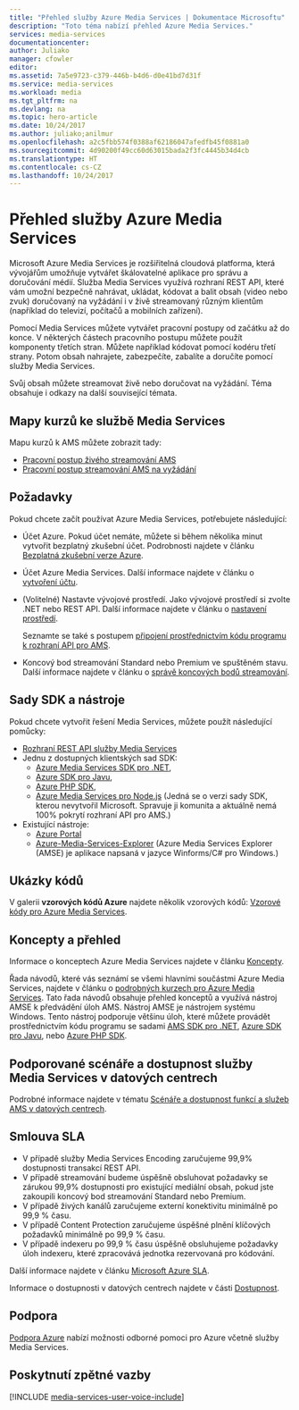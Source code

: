 ```yaml
---
title: "Přehled služby Azure Media Services | Dokumentace Microsoftu"
description: "Toto téma nabízí přehled Azure Media Services."
services: media-services
documentationcenter: 
author: Juliako
manager: cfowler
editor: 
ms.assetid: 7a5e9723-c379-446b-b4d6-d0e41bd7d31f
ms.service: media-services
ms.workload: media
ms.tgt_pltfrm: na
ms.devlang: na
ms.topic: hero-article
ms.date: 10/24/2017
ms.author: juliako;anilmur
ms.openlocfilehash: a2c5fbb574f0388af62186047afedfb45f0881a0
ms.sourcegitcommit: 4d90200f49cc60d63015bada2f3fc4445b34d4cb
ms.translationtype: HT
ms.contentlocale: cs-CZ
ms.lasthandoff: 10/24/2017
---
```

# <a name="azure-media-services-overview"></a>Přehled služby Azure Media Services 

Microsoft Azure Media Services je rozšiřitelná cloudová platforma, která vývojářům umožňuje vytvářet škálovatelné aplikace pro správu a doručování médií. Služba Media Services využívá rozhraní REST API, které vám umožní bezpečně nahrávat, ukládat, kódovat a balit obsah (video nebo zvuk) doručovaný na vyžádání i v živě streamovaný různým klientům (například do televizí, počítačů a mobilních zařízení).

Pomocí Media Services můžete vytvářet pracovní postupy od začátku až do konce. V některých částech pracovního postupu můžete použít komponenty třetích stran. Můžete například kódovat pomocí kodéru třetí strany. Potom obsah nahrajete, zabezpečíte, zabalíte a doručíte pomocí služby Media Services.

Svůj obsah můžete streamovat živě nebo doručovat na vyžádání. Téma obsahuje i odkazy na další související témata.

## <a name="media-services-learning-paths"></a>Mapy kurzů ke službě Media Services
Mapu kurzů k AMS můžete zobrazit tady:

* [Pracovní postup živého streamování AMS](https://azure.microsoft.com/documentation/learning-paths/media-services-streaming-live/)
* [Pracovní postup streamování AMS na vyžádání](https://azure.microsoft.com/documentation/learning-paths/media-services-streaming-on-demand/)

## <a name="prerequisites"></a>Požadavky

Pokud chcete začít používat Azure Media Services, potřebujete následující:

* Účet Azure. Pokud účet nemáte, můžete si během několika minut vytvořit bezplatný zkušební účet. Podrobnosti najdete v článku [Bezplatná zkušební verze Azure](https://azure.microsoft.com).
* Účet Azure Media Services. Další informace najdete v článku o [vytvoření účtu](media-services-portal-create-account.md).
* (Volitelné) Nastavte vývojové prostředí. Jako vývojové prostředí si zvolte .NET nebo REST API. Další informace najdete v článku o [nastavení prostředí](media-services-dotnet-how-to-use.md).

    Seznamte se také s postupem [připojení prostřednictvím kódu programu k rozhraní API pro AMS](media-services-use-aad-auth-to-access-ams-api.md).
* Koncový bod streamování Standard nebo Premium ve spuštěném stavu.  Další informace najdete v článku o [správě koncových bodů streamování](media-services-portal-manage-streaming-endpoints.md).

## <a name="sdks-and-tools"></a>Sady SDK a nástroje

Pokud chcete vytvořit řešení Media Services, můžete použít následující pomůcky:

* [Rozhraní REST API služby Media Services](https://docs.microsoft.com/rest/api/media/operations/azure-media-services-rest-api-reference)
* Jednu z dostupných klientských sad SDK:
    * [Azure Media Services SDK pro .NET](https://github.com/Azure/azure-sdk-for-media-services),
    * [Azure SDK pro Javu](https://github.com/Azure/azure-sdk-for-java),
    * [Azure PHP SDK](https://github.com/Azure/azure-sdk-for-php),
    * [Azure Media Services pro Node.js](https://github.com/michelle-becker/node-ams-sdk/blob/master/lib/request.js) (Jedná se o verzi sady SDK, kterou nevytvořil Microsoft. Spravuje ji komunita a aktuálně nemá 100% pokrytí rozhraní API pro AMS.)
* Existující nástroje:
    * [Azure Portal](https://portal.azure.com/)
    * [Azure-Media-Services-Explorer](https://github.com/Azure/Azure-Media-Services-Explorer) (Azure Media Services Explorer (AMSE) je aplikace napsaná v jazyce Winforms/C# pro Windows.)

## <a name="code-samples"></a>Ukázky kódů

V galerii **vzorových kódů Azure** najdete několik vzorových kódů: [Vzorové kódy pro Azure Media Services](https://azure.microsoft.com/resources/samples/?service=media-services&sort=0).

## <a name="concepts-and-overview"></a>Koncepty a přehled
Informace o konceptech Azure Media Services najdete v článku [Koncepty](media-services-concepts.md).

Řada návodů, které vás seznámí se všemi hlavními součástmi Azure Media Services, najdete v článku o [podrobných kurzech pro Azure Media Services](https://docs.com/fukushima-shigeyuki/3439/english-azure-media-services-step-by-step-series). Tato řada návodů obsahuje přehled konceptů a využívá nástroj AMSE k předvádění úloh AMS. Nástroj AMSE je nástrojem systému Windows. Tento nástroj podporuje většinu úloh, které můžete provádět prostřednictvím kódu programu se sadami [AMS SDK pro .NET](https://github.com/Azure/azure-sdk-for-media-services), [Azure SDK pro Javu](https://github.com/Azure/azure-sdk-for-java), nebo  [Azure PHP SDK](https://github.com/Azure/azure-sdk-for-php).

## <a name="supported-scenarios-and-availability-of-media-services-across-data-centers"></a>Podporované scénáře a dostupnost služby Media Services v datových centrech

Podrobné informace najdete v tématu [Scénáře a dostupnost funkcí a služeb AMS v datových centrech](scenarios-and-availability.md).

## <a name="service-level-agreement-sla"></a>Smlouva SLA

* V případě služby Media Services Encoding zaručujeme 99,9% dostupnosti transakcí REST API.
* V případě streamování budeme úspěšně obsluhovat požadavky se zárukou 99,9% dostupnosti pro existující mediální obsah, pokud jste zakoupili koncový bod streamování Standard nebo Premium.
* V případě živých kanálů zaručujeme externí konektivitu minimálně po 99,9 % času.
* V případě Content Protection zaručujeme úspěšné plnění klíčových požadavků minimálně po 99,9 % času.
* V případě indexeru po 99,9 % času úspěšně obsluhujeme požadavky úloh indexeru, které zpracovává jednotka rezervovaná pro kódování.

Další informace najdete v článku [Microsoft Azure SLA](https://azure.microsoft.com/support/legal/sla/).

Informace o dostupnosti v datových centrech najdete v části [Dostupnost](scenarios-and-availability.md#availability).

## <a name="support"></a>Podpora

[Podpora Azure](https://azure.microsoft.com/support/options/) nabízí možnosti odborné pomoci pro Azure včetně služby Media Services.

## <a name="provide-feedback"></a>Poskytnutí zpětné vazby

[!INCLUDE [media-services-user-voice-include](../../includes/media-services-user-voice-include.md)]
